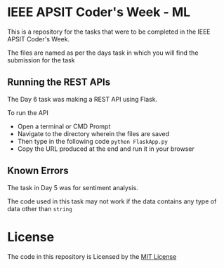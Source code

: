 # IEEE APSIT Coder's Week - ML
This is a repository for the tasks that were to be completed in the IEEE APSIT Coder's Week.

The files are named as per the days task in which you will find the submission for the task

## Running the REST APIs
The Day 6 task was making a REST API using Flask.

To run the API
- Open a terminal or CMD Prompt
- Navigate to the directory wherein the files are saved
- Then type in the following code `python FlaskApp.py`
- Copy the URL produced at the end and run it in your browser

## Known Errors
The task in Day 5 was for sentiment analysis.

The code used in this task may not work if the data contains any type of data other than `string`

# License
The code in this repository is Licensed by the [MIT License](https://github.com/Nova1323/CodersWeek-ML/blob/master/LICENSE)
